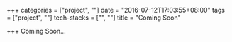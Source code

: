 +++
categories = ["project", ""]
date = "2016-07-12T17:03:55+08:00"
tags = ["project", ""]
tech-stacks = ["", ""]
title = "Coming Soon"

+++
Coming Soon...
